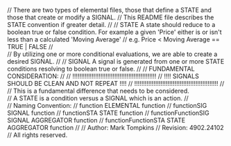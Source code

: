 // There are two types of elemental files, those that define a STATE and those that create or modify a SIGNAL.
// This README file describes the STATE convention if greater detail.
//
// STATE	A state should reduce to a boolean true or false condition.  For example a given 'Price' either is or isn't less than a calculated 'Moving Average'
//		e.g. Price < Moving Average == TRUE | FALSE
//		
//		By utilizing one or more conditional evaluations, we are able to create a desired SIGNAL.
//
// SIGNAL	A signal is generated from one or more STATE conditions resolving to boolean true or false.
//
//		FUNDAMENTAL CONSIDERATION:
//
//		!!!!!!!!!!!!!!!!!!!!!!!!!!!!!!!!!!!!!!!!!!!!!!!!
//		!!!! SIGNALS SHOULD BE CLEAN AND NOT REPEAT !!!!
//		!!!!!!!!!!!!!!!!!!!!!!!!!!!!!!!!!!!!!!!!!!!!!!!!
//		
//		This is a fundamental difference that needs to be considered.  
//		A STATE is a condition versus a SIGNAL which is an action.
//		
//		Naming Convention:
//			function				ELEMENTAL function
//			functionSIG				SIGNAL function
//			functionSTA				STATE function
//			functionFunctionSIG		SIGNAL AGGREGATOR function
//			functionFunctionSTA		STATE AGGREGATOR function
//
// Author:			Mark Tompkins
// Revision:		4902.24102
// All rights reserved.
